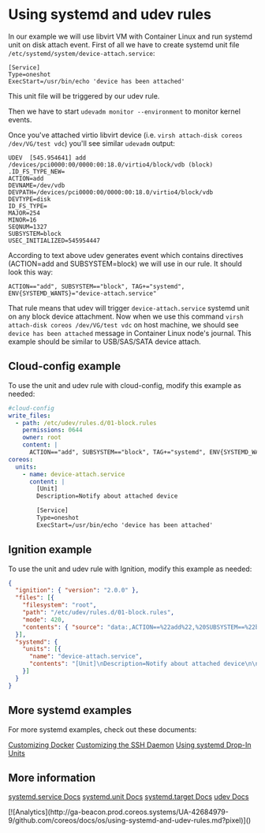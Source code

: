 # Using systemd and udev rules

In our example we will use libvirt VM with Container Linux and run systemd unit on disk attach event. First of all we have to create systemd unit file `/etc/systemd/system/device-attach.service`:

```
[Service]
Type=oneshot
ExecStart=/usr/bin/echo 'device has been attached'
```

This unit file will be triggered by our udev rule.

Then we have to start `udevadm monitor --environment` to monitor kernel events.

Once you've attached virtio libvirt device (i.e. `virsh attach-disk coreos /dev/VG/test vdc`) you'll see similar `udevadm` output:

```
UDEV  [545.954641] add      /devices/pci0000:00/0000:00:18.0/virtio4/block/vdb (block)
.ID_FS_TYPE_NEW=
ACTION=add
DEVNAME=/dev/vdb
DEVPATH=/devices/pci0000:00/0000:00:18.0/virtio4/block/vdb
DEVTYPE=disk
ID_FS_TYPE=
MAJOR=254
MINOR=16
SEQNUM=1327
SUBSYSTEM=block
USEC_INITIALIZED=545954447
```

According to text above udev generates event which contains directives (ACTION=add and SUBSYSTEM=block) we will use in our rule. It should look this way:

```
ACTION=="add", SUBSYSTEM=="block", TAG+="systemd", ENV{SYSTEMD_WANTS}="device-attach.service"
```

That rule means that udev will trigger `device-attach.service` systemd unit on any block device attachment. Now when we use this command `virsh attach-disk coreos /dev/VG/test vdc` on host machine, we should see `device has been attached` message in Container Linux node's journal. This example should be similar to USB/SAS/SATA device attach.

## Cloud-config example

To use the unit and udev rule with cloud-config, modify this example as needed:

```yaml
#cloud-config
write_files:
  - path: /etc/udev/rules.d/01-block.rules
    permissions: 0644
    owner: root
    content: |
      ACTION=="add", SUBSYSTEM=="block", TAG+="systemd", ENV{SYSTEMD_WANTS}="device-attach.service"
coreos:
  units:
    - name: device-attach.service
      content: |
        [Unit]
        Description=Notify about attached device

        [Service]
        Type=oneshot
        ExecStart=/usr/bin/echo 'device has been attached'
```

## Ignition example

To use the unit and udev rule with Ignition, modify this example as needed:

```json
{
  "ignition": { "version": "2.0.0" },
  "files": [{
    "filesystem": "root",
    "path": "/etc/udev/rules.d/01-block.rules",
    "mode": 420,
    "contents": { "source": "data:,ACTION==%22add%22,%20SUBSYSTEM==%22block%22,%20TAG+=%22systemd%22,%20ENV%7BSYSTEMD_WANTS%7D=%22device-attach.service%22%0A" }
  }],
  "systemd": {
    "units": [{
      "name": "device-attach.service",
      "contents": "[Unit]\nDescription=Notify about attached device\n\n[Service]\nType=oneshot\nExecStart=/usr/bin/echo 'device has been attached'"
    }]
  }
}
```

## More systemd examples

For more systemd examples, check out these documents:

[Customizing Docker][customizing-docker]
[Customizing the SSH Daemon][customizing-sshd]
[Using systemd Drop-In Units][drop-in]

[drop-in]: using-systemd-drop-in-units.md
[customizing-sshd]: customizing-sshd.md#changing-the-sshd-port
[customizing-docker]: customizing-docker.md#using-a-dockercfg-file-for-authentication

## More information

<a class="btn btn-default" href="http://www.freedesktop.org/software/systemd/man/systemd.service.html">systemd.service Docs</a>
<a class="btn btn-default" href="http://www.freedesktop.org/software/systemd/man/systemd.unit.html">systemd.unit Docs</a>
<a class="btn btn-default" href="http://www.freedesktop.org/software/systemd/man/systemd.target.html">systemd.target Docs</a>
<a class="btn btn-default" href="http://www.freedesktop.org/software/systemd/man/udev.html">udev Docs</a>

<!-- BEGIN ANALYTICS --> [![Analytics](http://ga-beacon.prod.coreos.systems/UA-42684979-9/github.com/coreos/docs/os/using-systemd-and-udev-rules.md?pixel)]() <!-- END ANALYTICS -->